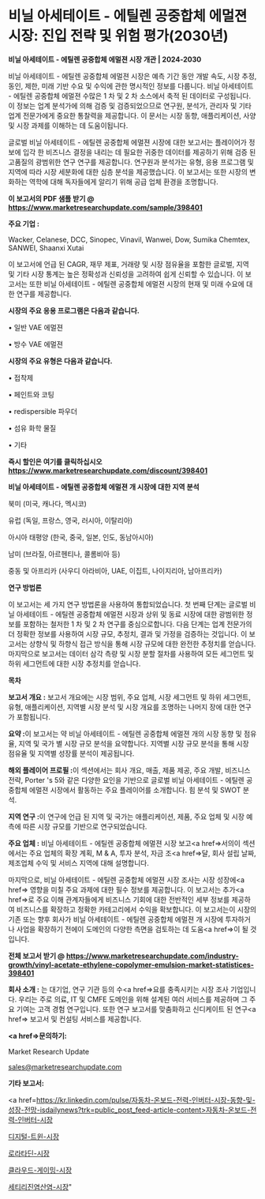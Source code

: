 # 비닐 아세테이트 - 에틸렌 공중합체 에멀젼 시장: 진입 전략 및 위험 평가(2030년)

<strong>비닐 아세테이트 - 에틸렌 공중합체 에멀젼 시장 개관 | 2024-2030</strong>

비닐 아세테이트 - 에틸렌 공중합체 에멀젼 시장은 예측 기간 동안 개발 속도, 시장 추정, 동인, 제한, 미래 기반 수요 및 수익에 관한 명시적인 정보를 다룹니다.  비닐 아세테이트 - 에틸렌 공중합체 에멀젼  수많은 1 차 및 2 차 소스에서 축적 된 데이터로 구성됩니다. 이 정보는 업계 분석가에 의해 검증 및 검증되었으므로 연구원, 분석가, 관리자 및 기타 업계 전문가에게 중요한 통찰력을 제공합니다. 이 문서는 시장 동향, 애플리케이션, 사양 및 시장 과제를 이해하는 데 도움이됩니다.

글로벌 비닐 아세테이트 - 에틸렌 공중합체 에멀젼 시장에 대한 보고서는 플레이어가 정보에 입각 한 비즈니스 결정을 내리는 데 필요한 귀중한 데이터를 제공하기 위해 검증 된 고품질의 광범위한 연구 연구를 제공합니다. 연구원과 분석가는 유형, 응용 프로그램 및 지역에 따라 시장 세분화에 대한 심층 분석을 제공했습니다. 이 보고서는 또한 시장의 변화하는 역학에 대해 독자들에게 알리기 위해 공급 업체 환경을 조명합니다.



<strong>이 보고서의 PDF 샘플 받기 @ <a href=https://www.marketresearchupdate.com/sample/398401>https://www.marketresearchupdate.com/sample/398401</a></strong>



<strong>주요 기업 :</strong>

Wacker, Celanese, DCC, Sinopec, Vinavil, Wanwei, Dow, Sumika Chemtex, SANWEI, Shaanxi Xutai

이 보고서에 언급 된 CAGR, 재무 제표, 거래량 및 시장 점유율을 포함한 글로벌, 지역 및 기타 시장 통계는 높은 정확성과 신뢰성을 고려하여 쉽게 신뢰할 수 있습니다. 이 보고서는 또한 비닐 아세테이트 - 에틸렌 공중합체 에멀젼 시장의 현재 및 미래 수요에 대한 연구를 제공합니다.



<strong>시장의 주요 응용 프로그램은 다음과 같습니다.</strong>

• 일반 VAE 에멀젼

• 방수 VAE 에멀젼



<strong>시장의 주요 유형은 다음과 같습니다.</strong>

• 접착제

• 페인트와 코팅

• redispersible 파우더

• 섬유 화학 물질

• 기타



<strong>즉시 할인은 여기를 클릭하십시오 <a href=https://www.marketresearchupdate.com/discount/398401>https://www.marketresearchupdate.com/discount/398401</a></strong>



<strong>비닐 아세테이트 - 에틸렌 공중합체 에멀젼 개 시장에 대한 지역 분석</strong>

북미 (미국, 캐나다, 멕시코)

유럽 (독일, 프랑스, 영국, 러시아, 이탈리아)

아시아 태평양 (한국, 중국, 일본, 인도, 동남아시아)

남미 (브라질, 아르헨티나, 콜롬비아 등)

중동 및 아프리카 (사우디 아라비아, UAE, 이집트, 나이지리아, 남아프리카)



<strong>연구 방법론</strong>

이 보고서는 세 가지 연구 방법론을 사용하여 통합되었습니다. 첫 번째 단계는 글로벌 비닐 아세테이트 - 에틸렌 공중합체 에멀젼 시장과 상위 및 동료 시장에 대한 광범위한 정보를 포함하는 철저한 1 차 및 2 차 연구를 중심으로합니다. 다음 단계는 업계 전문가의 더 정확한 정보를 사용하여 시장 규모, 추정치, 결과 및 가정을 검증하는 것입니다. 이 보고서는 상향식 및 하향식 접근 방식을 통해 시장 규모에 대한 완전한 추정치를 얻습니다. 마지막으로 보고서는 데이터 삼각 측량 및 시장 분할 절차를 사용하여 모든 세그먼트 및 하위 세그먼트에 대한 시장 추정치를 얻습니다.



<strong>목차</strong>



<strong>보고서 개요 :</strong> 보고서 개요에는 시장 범위, 주요 업체, 시장 세그먼트 및 하위 세그먼트, 유형, 애플리케이션, 지역별 시장 분석 및 시장 개요를 조명하는 나머지 장에 대한 연구가 포함됩니다.



<strong>요약 :</strong>이 보고서는 약 비닐 아세테이트 - 에틸렌 공중합체 에멀젼 개의 시장 동향 및 점유율, 지역 및 국가 별 시장 규모 분석을 요약합니다. 지역별 시장 규모 분석을 통해 시장 점유율 및 지역별 성장률 분석이 제공됩니다.



<strong>해외 플레이어 프로필 :</strong>이 섹션에서는 회사 개요, 매출, 제품 제공, 주요 개발, 비즈니스 전략, Porter 's 5와 같은 다양한 요인을 기반으로 글로벌 비닐 아세테이트 - 에틸렌 공중합체 에멀젼 시장에서 활동하는 주요 플레이어를 소개합니다. 힘 분석 및 SWOT 분석.



<strong>지역 연구 :</strong>이 연구에 언급 된 지역 및 국가는 애플리케이션, 제품, 주요 업체 및 시장 예측에 따른 시장 규모를 기반으로 연구되었습니다.



<strong>주요 업체 :</strong> 비닐 아세테이트 - 에틸렌 공중합체 에멀젼 시장 보고<a href=>서의이 </a>섹션에서는 주요 업체의 확장 계획, M &amp; A, 투자 분석, 자금 조<a href=>달, 회</a>사 설립 날짜, 제조업체 수익 및 서비스 지역에 대해 설명합니다.


마지막으로, 비닐 아세테이트 - 에틸렌 공중합체 에멀젼 시장 조사는 시장 성장에<a href=> 영향을 미칠 </a>주요 과제에 대한 필수 정보를 제공합니다. 이 보고서는 추가<a href=>로 주</a>요 이해 관계자들에게 비즈니스 기회에 대한 전반적인 세부 정보를 제공하여 비즈니스를 확장하고 정확한 카테고리에서 수익을 확보합니다. 이 보고서는이 시장의 기존 또는 향후 회사가 비닐 아세테이트 - 에틸렌 공중합체 에멀젼 개 시장에 투자하거나 사업을 확장하기 전에이 도메인의 다양한 측면을 검토하는 데 도움<a href=>이 될 </a>것입니다.



<strong>전체 보고서 받기 @ <a href=https://www.marketresearchupdate.com/industry-growth/vinyl-acetate-ethylene-copolymer-emulsion-market-statistices-398401>https://www.marketresearchupdate.com/industry-growth/vinyl-acetate-ethylene-copolymer-emulsion-market-statistices-398401</a></strong>



<strong>회사 소개 :</strong>
는 대기업, 연구 기관 등의 수<a href=>요를</a> 충족시키는 시장 조사 기업입니다. 우리는 주로 의료, IT 및 CMFE 도메인을 위해 설계된 여러 서비스를 제공하며 그 주요 기여는 고객 경험 연구입니다. 또한 연구 보고서를 맞춤화하고 신디케이트 된 연구<a href=> 보고서</a> 및 컨설팅 서비스를 제공합니다.



<strong><a href=>문의하기:</a></strong>

Market Research Update

sales@marketresearchupdate.com



<strong>기타 보고서:</strong>

<a href=https://kr.linkedin.com/pulse/자동차-온보드-전력-인버터-시장-동향-및-성장-전망-isdailynews?trk=public_post_feed-article-content>자동차-온보드-전력-인버터-시장</a>

<a href=https://www.linkedin.com/pulse/디지털-트윈-시장-진입-전략-및-위험-평가2029년-market-matrix-musings-analysis/>디지털-트윈-시장</a>

<a href=https://www.linkedin.com/pulse/로라타딘-시장-세분화-연구-및-목표-고객2029년-survey-savvy-insights-360-analysis-b0cif/>로라타딘-시장</a>

<a href=https://www.linkedin.com/pulse/클라우드-게이밍-시장-세분화-연구-및-목표-고객2029년-isdailynews-aexgf/>클라우드-게이밍-시장</a>

<a href=https://www.linkedin.com/pulse/세티리진염산염-시장-세분화-연구-및-목표-고객2030년-consumer-connection-compendium-ana-i47if/>세티리진염산염-시장</a>"
